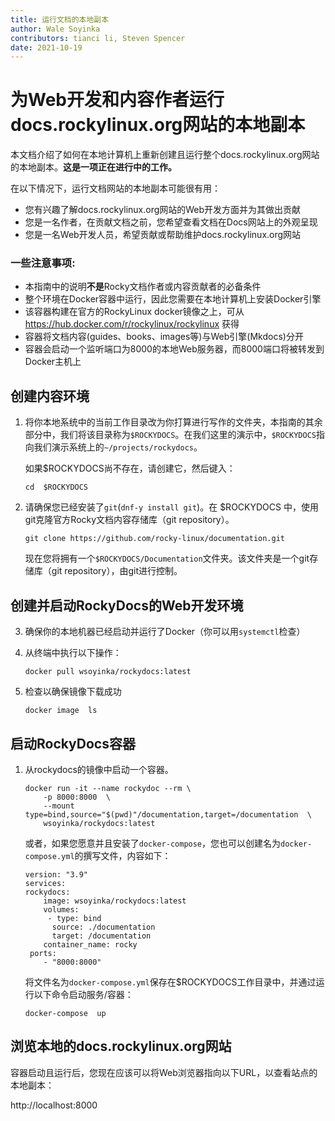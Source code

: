 ```yaml
---
title: 运行文档的本地副本
author: Wale Soyinka
contributors: tianci li, Steven Spencer
date: 2021-10-19
---
```


# 为Web开发和内容作者运行docs.rockylinux.org网站的本地副本

本文档介绍了如何在本地计算机上重新创建且运行整个docs.rockylinux.org网站的本地副本。**这是一项正在进行中的工作。**

在以下情况下，运行文档网站的本地副本可能很有用：

* 您有兴趣了解docs.rockylinux.org网站的Web开发方面并为其做出贡献
* 您是一名作者，在贡献文档之前，您希望查看文档在Docs网站上的外观呈现
* 您是一名Web开发人员，希望贡献或帮助维护docs.rockylinux.org网站


### 一些注意事项:

* 本指南中的说明**不是**Rocky文档作者或内容贡献者的必备条件
* 整个环境在Docker容器中运行，因此您需要在本地计算机上安装Docker引擎
* 该容器构建在官方的RockyLinux docker镜像之上，可从 https://hub.docker.com/r/rockylinux/rockylinux 获得
* 容器将文档内容(guides、books、images等)与Web引擎(Mkdocs)分开
* 容器会启动一个监听端口为8000的本地Web服务器，而8000端口将被转发到Docker主机上


## 创建内容环境

1. 将你本地系统中的当前工作目录改为你打算进行写作的文件夹，本指南的其余部分中，我们将该目录称为`$ROCKYDOCS`。在我们这里的演示中，`$ROCKYDOCS`指向我们演示系统上的`~/projects/rockydocs`。

    如果$ROCKYDOCS尚不存在，请创建它，然后键入：

    ```
    cd  $ROCKYDOCS
    ```

2. 请确保您已经安装了`git`(`dnf-y install git`)。在 $ROCKYDOCS 中，使用git克隆官方Rocky文档内容存储库（git repository）。
    ```
    git clone https://github.com/rocky-linux/documentation.git
    ```

    现在您将拥有一个`$ROCKYDOCS/Documentation`文件夹。该文件夹是一个git存储库（git repository），由git进行控制。


## 创建并启动RockyDocs的Web开发环境

3.  确保你的本地机器已经启动并运行了Docker（你可以用`systemctl`检查）

4. 从终端中执行以下操作：

    ```
    docker pull wsoyinka/rockydocs:latest
    ```

5. 检查以确保镜像下载成功

    ```
    docker image  ls
    ```

## 启动RockyDocs容器

1. 从rockydocs的镜像中启动一个容器。

    ```
    docker run -it --name rockydoc --rm \
        -p 8000:8000  \
        --mount type=bind,source="$(pwd)"/documentation,target=/documentation  \
        wsoyinka/rockydocs:latest

    ```


    或者，如果您愿意并且安装了`docker-compose`，您也可以创建名为`docker-compose.yml`的撰写文件，内容如下：

    ```
    version: "3.9"
    services:
    rockydocs:
        image: wsoyinka/rockydocs:latest
        volumes:
         - type: bind
          source: ./documentation
          target: /documentation
        container_name: rocky
     ports:
        - "8000:8000"

    ```

    将文件名为`docker-compose.yml`保存在$ROCKYDOCS工作目录中，并通过运行以下命令启动服务/容器：

    ```
    docker-compose  up
    ```


## 浏览本地的docs.rockylinux.org网站

容器启动且运行后，您现在应该可以将Web浏览器指向以下URL，以查看站点的本地副本：

http://localhost:8000
